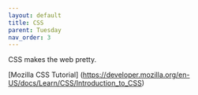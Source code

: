 ```yaml
---
layout: default
title: CSS
parent: Tuesday
nav_order: 3
---
```

CSS makes the web pretty. 

[Mozilla CSS Tutorial] (https://developer.mozilla.org/en-US/docs/Learn/CSS/Introduction_to_CSS)
